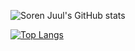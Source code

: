 ![Soren Juul's GitHub stats](https://github-readme-stats.vercel.app/api?username=sorenjuul&count_private=true&show_icons=true)

[![Top Langs](https://github-readme-stats.vercel.app/api/top-langs/?username=anuraghazra)](https://github.com/anuraghazra/github-readme-stats)
